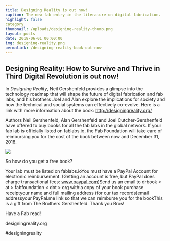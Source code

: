 ```yaml
---
title: Designing Reality is out now!
caption: The new fab entry in the literature on digital fabrication.
highlight: false
category
thumbnail: /uploads/designing-reality-thumb.png
layout: posts
date: 2018-06-01 00:00:00
img: designing-reality.png
permalink: /designing-reality-book-out-now
---
```


## Designing Reality: How to Survive and Thrive in Third Digital Revolution is out now!

In *Designing Reality*, Neil Gershenfeld provides a glimpse into the technology roadmap that will shape the future of digital fabrication and fab labs, and his brothers Joel and Alan explore the implications for society and how the technical and social systems can effectively co-evolve. Here is a link with more information about the book: http://designingreality.org/

Authors Neil Gershenfeld, Alan Gershenfeld and Joel Cutcher-Gershenfeld ​have offered to buy books for all the fab labs in the global network. If your fab lab is officially listed on fablabs.io, the Fab Foundation will take care of reimbursing​ you for​ the cost of the book between now and December 31, 2018.

![](/fabfoundation/uploads/designing-reality-cover.jpg)

So how do you get a free book?

Your lab must be listed on fablabs.ioYou must have a PayPal Account for electronic reimbursement. (Getting an account is free, but PayPal does charge transactional fees: www.paypal.com)Send us an email to drbook &lt; at &gt; fabfoundation &lt; dot &gt; org with:a copy of your book purchase receiptyour name and full mailing address (for our tax records)email addressyour PayPal.me link so that we can reimburse you for the bookThis is a gift from The Brothers Gershenfeld. Thank you Bros!

Have a Fab read!

designingreality.org

#designingreality